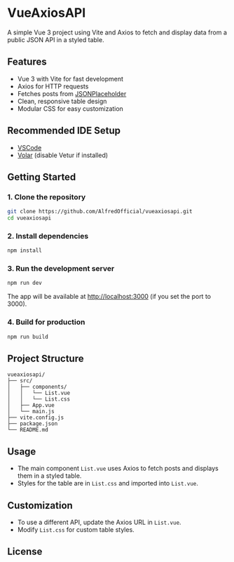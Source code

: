 # VueAxiosAPI

A simple Vue 3 project using Vite and Axios to fetch and display data from a public JSON API in a styled table.

## Features

- Vue 3 with Vite for fast development
- Axios for HTTP requests
- Fetches posts from [JSONPlaceholder](https://jsonplaceholder.typicode.com/)
- Clean, responsive table design
- Modular CSS for easy customization

## Recommended IDE Setup

- [VSCode](https://code.visualstudio.com/)
- [Volar](https://marketplace.visualstudio.com/items?itemName=Vue.volar) (disable Vetur if installed)

## Getting Started

### 1. Clone the repository

```sh
git clone https://github.com/AlfredOfficial/vueaxiosapi.git
cd vueaxiosapi
```

### 2. Install dependencies

```sh
npm install
```

### 3. Run the development server

```sh
npm run dev
```

The app will be available at [http://localhost:3000](http://localhost:3000) (if you set the port to 3000).

### 4. Build for production

```sh
npm run build
```

## Project Structure

```
vueaxiosapi/
├── src/
│   ├── components/
│   │   └── List.vue
│   │   └── List.css
│   ├── App.vue
│   └── main.js
├── vite.config.js
├── package.json
└── README.md
```

## Usage

- The main component `List.vue` uses Axios to fetch posts and displays them in a styled table.
- Styles for the table are in `List.css` and imported into `List.vue`.

## Customization

- To use a different API, update the Axios URL in `List.vue`.
- Modify `List.css` for custom table styles.

## License
